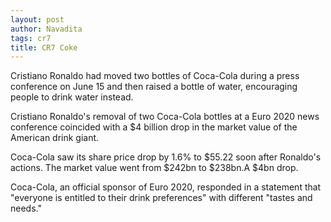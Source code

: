 ```yaml
---
layout: post
author: Navadita
tags: cr7
title: CR7 Coke
---
```


Cristiano Ronaldo had moved two bottles of Coca-Cola during a press conference on June 15 and then raised a bottle of water, encouraging people to drink water instead.

Cristiano Ronaldo's removal of two Coca-Cola bottles at a Euro 2020 news conference coincided with a $4 billion drop in the market value of the American drink giant. 

Coca-Cola saw its share price drop by 1.6% to $55.22 soon after Ronaldo's actions. The market value went from $242bn to $238bn.A $4bn drop.

Coca-Cola, an official sponsor of Euro 2020, responded in a statement that "everyone is entitled to their drink preferences" with different "tastes and needs."